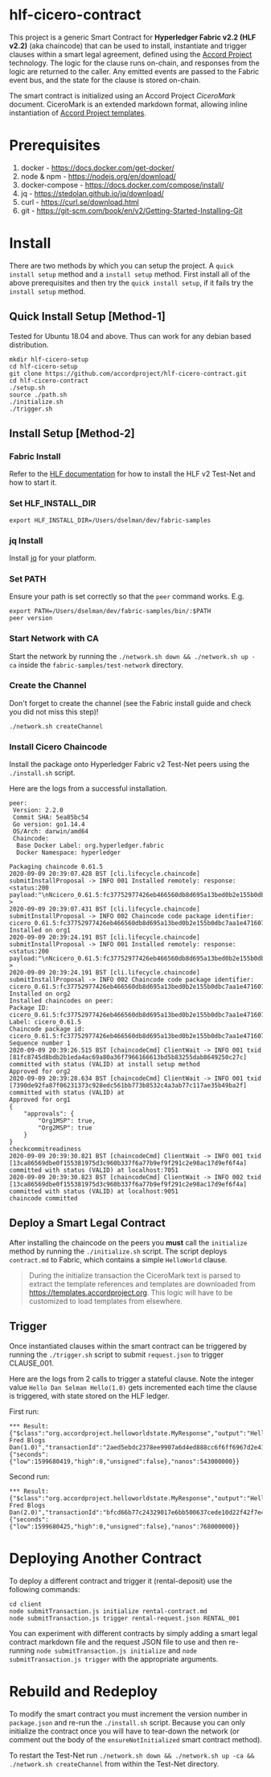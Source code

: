 # hlf-cicero-contract

This project is a generic Smart Contract for **Hyperledger Fabric v2.2 (HLF v2.2)** (aka chaincode) that can be used to install, instantiate and trigger clauses within a smart legal agreement, defined using the [Accord Project](https://accordproject.org) technology. The logic for the clause runs on-chain, and responses from the logic are returned to the caller. Any emitted events are passed to the Fabric event bus, and the state for the clause is stored on-chain.

The smart contract is initialized using an Accord Project *CiceroMark* document. CiceroMark is an extended markdown format, allowing inline instantiation of [Accord Project templates](https://docs.accordproject.org/docs/accordproject.html).

# Prerequisites

1. docker - https://docs.docker.com/get-docker/
2. node & npm - https://nodejs.org/en/download/
3. docker-compose - https://docs.docker.com/compose/install/
4. jq - https://stedolan.github.io/jq/download/
5. curl - https://curl.se/download.html
6. git - https://git-scm.com/book/en/v2/Getting-Started-Installing-Git

# Install

There are two methods by which you can setup the project. A `quick install setup` method and a `install setup` method. First install all of the above prerequisites and then try the `quick install setup`, if it fails try the `install setup` method.

## Quick Install Setup [Method-1]

Tested for Ubuntu 18.04 and above. Thus can work for any debian based distribution.

```
mkdir hlf-cicero-setup
cd hlf-cicero-setup
git clone https://github.com/accordproject/hlf-cicero-contract.git
cd hlf-cicero-contract
./setup.sh
source ./path.sh
./initialize.sh
./trigger.sh
```

## Install Setup [Method-2]

### Fabric Install
Refer to the [HLF documentation](https://hyperledger-fabric.readthedocs.io/en/release-2.2/install.html) for how to install the HLF v2 Test-Net and how to start it.

### Set HLF_INSTALL_DIR

```
export HLF_INSTALL_DIR=/Users/dselman/dev/fabric-samples
```

### jq Install
Install [jq](https://stedolan.github.io/jq/) for your platform.

### Set PATH

Ensure your path is set correctly so that the `peer` command works. E.g.

```
export PATH=/Users/dselman/dev/fabric-samples/bin/:$PATH
peer version
```

### Start Network **with CA**

Start the network by running the `./network.sh down && ./network.sh up -ca` inside the `fabric-samples/test-network` directory.

### Create the Channel

Don't forget to create the channel (see the Fabric install guide and check you did not miss this step)!

```
./network.sh createChannel
```

### Install Cicero Chaincode

Install the package onto Hyperledger Fabric v2 Test-Net peers using the `./install.sh` script.

Here are the logs from a successful installation.

```
peer:
 Version: 2.2.0
 Commit SHA: 5ea85bc54
 Go version: go1.14.4
 OS/Arch: darwin/amd64
 Chaincode:
  Base Docker Label: org.hyperledger.fabric
  Docker Namespace: hyperledger

Packaging chaincode 0.61.5
2020-09-09 20:39:07.428 BST [cli.lifecycle.chaincode] submitInstallProposal -> INFO 001 Installed remotely: response:<status:200 payload:"\nNcicero_0.61.5:fc37752977426eb466560db8d695a13bed0b2e155b0dbc7aa1e471607dc12abc\022\rcicero_0.61.5" > 
2020-09-09 20:39:07.431 BST [cli.lifecycle.chaincode] submitInstallProposal -> INFO 002 Chaincode code package identifier: cicero_0.61.5:fc37752977426eb466560db8d695a13bed0b2e155b0dbc7aa1e471607dc12abc
Installed on org1
2020-09-09 20:39:24.191 BST [cli.lifecycle.chaincode] submitInstallProposal -> INFO 001 Installed remotely: response:<status:200 payload:"\nNcicero_0.61.5:fc37752977426eb466560db8d695a13bed0b2e155b0dbc7aa1e471607dc12abc\022\rcicero_0.61.5" > 
2020-09-09 20:39:24.191 BST [cli.lifecycle.chaincode] submitInstallProposal -> INFO 002 Chaincode code package identifier: cicero_0.61.5:fc37752977426eb466560db8d695a13bed0b2e155b0dbc7aa1e471607dc12abc
Installed on org2
Installed chaincodes on peer:
Package ID: cicero_0.61.5:fc37752977426eb466560db8d695a13bed0b2e155b0dbc7aa1e471607dc12abc, Label: cicero_0.61.5
Chaincode package id:  cicero_0.61.5:fc37752977426eb466560db8d695a13bed0b2e155b0dbc7aa1e471607dc12abc
Sequence number 1
2020-09-09 20:39:26.515 BST [chaincodeCmd] ClientWait -> INFO 001 txid [81fc8745d8bdb2b1eda4ac69a80a36f7966166613bd5b83255dab8649250c27c] committed with status (VALID) at install setup method
Approved for org2
2020-09-09 20:39:28.634 BST [chaincodeCmd] ClientWait -> INFO 001 txid [7390de92fa87f06231373c928edc561bb773b8532c4a3ab77c117ae35b49ba2f] committed with status (VALID) at 
Approved for org1
{
	"approvals": {
		"Org1MSP": true,
		"Org2MSP": true
	}
}
checkcommitreadiness
2020-09-09 20:39:30.821 BST [chaincodeCmd] ClientWait -> INFO 001 txid [13ca86569dbe0f155381975d3c960b337f6a77b9ef9f291c2e98ac17d9ef6f4a] committed with status (VALID) at localhost:7051
2020-09-09 20:39:30.823 BST [chaincodeCmd] ClientWait -> INFO 002 txid [13ca86569dbe0f155381975d3c960b337f6a77b9ef9f291c2e98ac17d9ef6f4a] committed with status (VALID) at localhost:9051
chaincode committed
```

## Deploy a Smart Legal Contract

After installing the chaincode on the peers you **must** call the `initialize` method by running the `./initialize.sh` script.
The script deploys `contract.md` to Fabric, which contains a simple `HelloWorld` clause.

> During the initialize transaction the CiceroMark text is parsed to extract the template references and templates are downloaded from https://templates.accordproject.org. This logic will have to be customized to load templates from elsewhere.

## Trigger

Once instantiated clauses within the smart contract can be triggered by running the `./trigger.sh` script to submit `request.json` to trigger CLAUSE_001.

Here are the logs from 2 calls to trigger a stateful clause. Note the integer value `Hello Dan Selman Hello(1.0)` gets incremented each time the clause is triggered, with state stored on the HLF ledger.

First run:

```
*** Result: {"$class":"org.accordproject.helloworldstate.MyResponse","output":"Hello Fred Blogs Dan(1.0)","transactionId":"2aed5ebdc2378ee9907a6d4ed888cc6f6ff6967d2e41c630a5ead32681bbdcf7","timestamp":{"seconds":{"low":1599680419,"high":0,"unsigned":false},"nanos":543000000}}
```

Second run:

```
*** Result: {"$class":"org.accordproject.helloworldstate.MyResponse","output":"Hello Fred Blogs Dan(2.0)","transactionId":"bfcd66b77c24329017e6bb500637cede10d22f42f7e4942809261caf813b0def","timestamp":{"seconds":{"low":1599680425,"high":0,"unsigned":false},"nanos":768000000}}
```

# Deploying Another Contract

To deploy a different contract and trigger it (rental-deposit) use the following commands:

```
cd client
node submitTransaction.js initialize rental-contract.md
node submitTransaction.js trigger rental-request.json RENTAL_001
```

You can experiment with different contracts by simply adding a smart legal contract markdown file and the request JSON file to use and then re-running `node submitTransaction.js initialize` and `node submitTransaction.js trigger` with the appropriate arguments.

# Rebuild and Redeploy

To modify the smart contract you must increment the version number in `package.json` and re-run the `./install.sh` script. Because you can only initialize the contract once you will have to tear-down the network (or comment out the body of the `ensureNotInitialized` smart contract method).

To restart the Test-Net run `./network.sh down && ./network.sh up -ca && ./network.sh createChannel` from within the Test-Net directory.